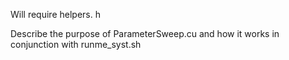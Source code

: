 


Will require helpers. h

Describe the purpose of ParameterSweep.cu and how it works in conjunction with runme_syst.sh
